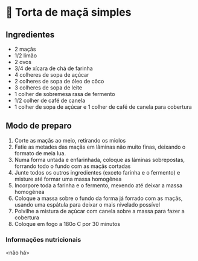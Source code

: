 # 🥧 Torta de maçã simples

## Ingredientes

* 2 maçãs
* 1/2 limão
* 2 ovos
* 3/4 de xícara de chá de farinha
* 4 colheres de sopa de açúcar
* 2 colheres de sopa de óleo de côco
* 3 colheres de sopa de leite
* 1 colher de sobremesa rasa de fermento
* 1/2 colher de café de canela
* 1 colher de sopa de açúcar e 1 colher de café de canela para cobertura

## Modo de preparo

1. Corte as maçãs ao meio, retirando os miolos
2. Fatie as metades das maçãs em lâminas não muito finas, deixando o formato de meia lua.
3. Numa forma untada e enfarinhada, coloque as lâminas sobrepostas, forrando todo o fundo com as maçãs cortadas
4. Junte todos os outros ingredientes (exceto farinha e o fermento) e misture até formar uma massa homogênea
5. Incorpore toda a farinha e o fermento, mexendo até deixar a massa homogênea
6. Coloque a massa sobre o fundo da forma já forrado com as maçãs, usando uma espátula para deixar o mais nivelado possível
7. Polvilhe a mistura de açúcar com canela sobre a massa para fazer a cobertura
8. Coloque em fogo a 180o C por 30 minutos

### Informações nutricionais

<não há>
